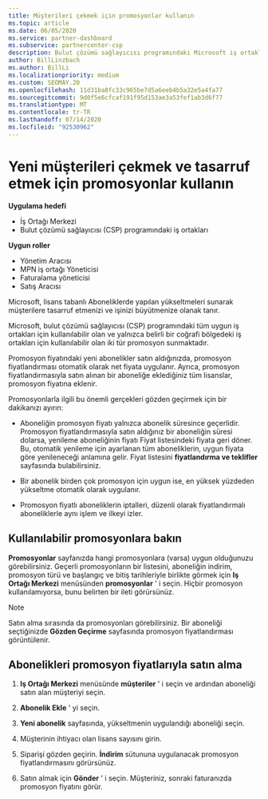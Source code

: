 ```yaml
---
title: Müşterileri çekmek için promosyonlar kullanın
ms.topic: article
ms.date: 06/05/2020
ms.service: partner-dashboard
ms.subservice: partnercenter-csp
description: Bulut çözümü sağlayıcısı programındaki Microsoft iş ortaklarının, yükseltme fiyatlandırmasıyla abonelikleri nasıl satın alabileceğine ve müşterilerine tasarruf edip vermelerine nasıl geçebileceğine öğrenin.
author: BillLinzbach
ms.author: BillLi
ms.localizationpriority: medium
ms.custom: SEOMAY.20
ms.openlocfilehash: 11d31ba8fc33c965be7d5a6eeb4b5a32e5a4fa77
ms.sourcegitcommit: 9d0f5e6cfcaf191f95d153ae3a53fef1ab3d6f77
ms.translationtype: MT
ms.contentlocale: tr-TR
ms.lasthandoff: 07/14/2020
ms.locfileid: "92530962"
---
```

# <a name="use-promotions-to-attract-new-customers-and-pass-the-savings-on-to-them"></a>Yeni müşterileri çekmek ve tasarruf etmek için promosyonlar kullanın

**Uygulama hedefi**

- İş Ortağı Merkezi
- Bulut çözümü sağlayıcısı (CSP) programındaki iş ortakları

**Uygun roller**

- Yönetim Aracısı
- MPN iş ortağı Yöneticisi
- Faturalama yöneticisi
- Satış Aracısı


Microsoft, lisans tabanlı Aboneliklerde yapılan yükseltmeleri sunarak müşterilere tasarruf etmenizi ve işinizi büyütmenize olanak tanır. 

Microsoft, bulut çözümü sağlayıcısı (CSP) programındaki tüm uygun iş ortakları için kullanılabilir olan ve yalnızca belirli bir coğrafi bölgedeki iş ortakları için kullanılabilir olan iki tür promosyon sunmaktadır.

Promosyon fiyatındaki yeni abonelikler satın aldığınızda, promosyon fiyatlandırması otomatik olarak net fiyata uygulanır. Ayrıca, promosyon fiyatlandırmasıyla satın alınan bir aboneliğe eklediğiniz tüm lisanslar, promosyon fiyatına eklenir. 

Promosyonlarla ilgili bu önemli gerçekleri gözden geçirmek için bir dakikanızı ayırın:

- Aboneliğin promosyon fiyatı yalnızca abonelik süresince geçerlidir. Promosyon fiyatlandırmasıyla satın aldığınız bir aboneliğin süresi dolarsa, yenileme aboneliğinin fiyatı Fiyat listesindeki fiyata geri döner. Bu, otomatik yenileme için ayarlanan tüm aboneliklerin, uygun fiyata göre yenileneceği anlamına gelir. Fiyat listesini **fiyatlandırma ve teklifler** sayfasında bulabilirsiniz.

- Bir abonelik birden çok promosyon için uygun ise, en yüksek yüzdeden yükseltme otomatik olarak uygulanır.

- Promosyon fiyatlı aboneliklerin iptalleri, düzenli olarak fiyatlandırmalı aboneliklerle aynı işlem ve ilkeyi izler.

## <a name="see-available-promotions"></a>Kullanılabilir promosyonlara bakın

**Promosyonlar** sayfanızda hangi promosyonlara (varsa) uygun olduğunuzu görebilirsiniz. Geçerli promosyonların bir listesini, aboneliğin indirim, promosyon türü ve başlangıç ve bitiş tarihleriyle birlikte görmek için **Iş Ortağı Merkezi** menüsünden **promosyonlar** ' i seçin. Hiçbir promosyon kullanılamıyorsa, bunu belirten bir ileti görürsünüz. 

> [!NOTE]  
> Satın alma sırasında da promosyonları görebilirsiniz. Bir aboneliği seçtiğinizde **Gözden Geçirme** sayfasında promosyon fiyatlandırması görüntülenir.

## <a name="purchase-subscriptions-at-promotion-prices"></a>Abonelikleri promosyon fiyatlarıyla satın alma

1. **Iş Ortağı Merkezi** menüsünde **müşteriler** ' i seçin ve ardından aboneliği satın alan müşteriyi seçin. 

2. **Abonelik Ekle** ' yi seçin.

3. **Yeni abonelik** sayfasında, yükseltmenin uygulandığı aboneliği seçin.

4. Müşterinin ihtiyacı olan lisans sayısını girin. 

5. Siparişi gözden geçirin. **İndirim** sütununa uygulanacak promosyon fiyatlandırmasını görürsünüz.  

6. Satın almak için **Gönder** ' i seçin. Müşteriniz, sonraki faturanızda promosyon fiyatını görür.  


